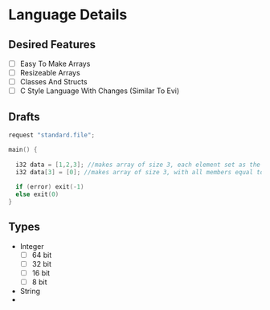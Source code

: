 # Language Details

## Desired Features
- [ ] Easy To Make Arrays
- [ ] Resizeable Arrays
- [ ] Classes And Structs
- [ ] C Style Language With Changes (Similar To Evi)

## Drafts
```c
request "standard.file";

main() {
  
  i32 data = [1,2,3]; //makes array of size 3, each element set as the index equivlent
  i32 data[3] = [0]; //makes array of size 3, with all members equal to the initializer
  
  if (error) exit(-1)
  else exit(0)
}
```

## Types
- Integer
  - [ ] 64 bit
  - [ ] 32 bit
  - [ ] 16 bit
  - [ ] 8 bit
- String
- 
